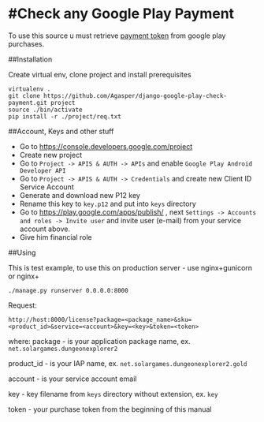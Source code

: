 #Check any Google Play Payment
=========================

To use this source u must retrieve [payment token](http://developer.android.com/google/play/billing/billing_reference.html) from google play purchases.


##Installation

Create virtual env, clone project and install prerequisites

```
virtualenv .
git clone https://github.com/Agasper/django-google-play-check-payment.git project
source ./bin/activate
pip install -r ./project/req.txt
```

##Account, Keys and other stuff

* Go to https://console.developers.google.com/project
* Create new project
* Go to ```Project -> APIS & AUTH -> APIs``` and enable ```Google Play Android Developer API```
* Go to ```Project -> APIS & AUTH -> Credentials``` and create new Client ID Service Account
* Generate and download new P12 key
* Rename this key to `key.p12` and put into ```keys``` directory
* Go to https://play.google.com/apps/publish/ , next ```Settings -> Accounts and roles -> Invite user``` and invite user (e-mail) from your service account above.
* Give him financial role

##Using

This is test example, to use this on production server - use nginx+gunicorn or nginx+<what u prefer for backend>

```
./manage.py runserver 0.0.0.0:8000
```

Request:

```
http://host:8000/license?package=<package_name>&sku=<product_id>&service=<account>&key=<key>&token=<token>
```
where:
package - is your application package name, ex. ```net.solargames.dungeonexplorer2```

product_id - is your IAP name, ex. ```net.solargames.dungeonexplorer2.gold```

account - is your service account email

key - key filename from ```keys``` directory without extension, ex. ```key```

token - your purchase token from the beginning of this manual
